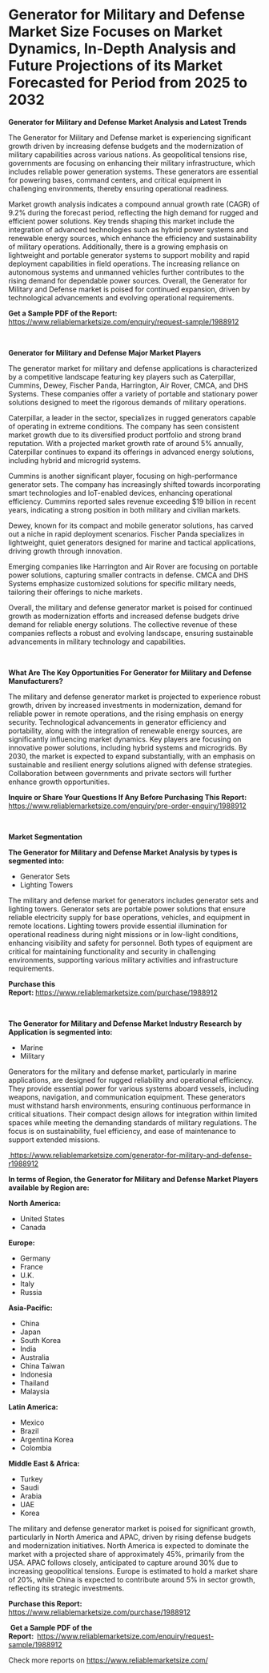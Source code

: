 <p><h1>Generator for Military and Defense Market Size Focuses on Market Dynamics, In-Depth Analysis and Future Projections of its Market Forecasted for Period from 2025 to 2032</h1></p><p><strong>Generator for Military and Defense Market Analysis and Latest Trends</strong></p>
<p><p>The Generator for Military and Defense market is experiencing significant growth driven by increasing defense budgets and the modernization of military capabilities across various nations. As geopolitical tensions rise, governments are focusing on enhancing their military infrastructure, which includes reliable power generation systems. These generators are essential for powering bases, command centers, and critical equipment in challenging environments, thereby ensuring operational readiness.</p><p>Market growth analysis indicates a compound annual growth rate (CAGR) of 9.2% during the forecast period, reflecting the high demand for rugged and efficient power solutions. Key trends shaping this market include the integration of advanced technologies such as hybrid power systems and renewable energy sources, which enhance the efficiency and sustainability of military operations. Additionally, there is a growing emphasis on lightweight and portable generator systems to support mobility and rapid deployment capabilities in field operations. The increasing reliance on autonomous systems and unmanned vehicles further contributes to the rising demand for dependable power sources. Overall, the Generator for Military and Defense market is poised for continued expansion, driven by technological advancements and evolving operational requirements.</p></p>
<p><strong>Get a Sample PDF of the Report:&nbsp;</strong> <a href="https://www.reliablemarketsize.com/enquiry/request-sample/1988912?utm_campaign=2640&utm_medium=2&utm_source=Github&utm_content=ia&utm_term=07042025&utm_id=generator-for-military-and-defense">https://www.reliablemarketsize.com/enquiry/request-sample/1988912</a></p>
<p>&nbsp;</p>
<p><strong>Generator for Military and Defense Major Market Players</strong></p>
<p><p>The generator market for military and defense applications is characterized by a competitive landscape featuring key players such as Caterpillar, Cummins, Dewey, Fischer Panda, Harrington, Air Rover, CMCA, and DHS Systems. These companies offer a variety of portable and stationary power solutions designed to meet the rigorous demands of military operations.</p><p>Caterpillar, a leader in the sector, specializes in rugged generators capable of operating in extreme conditions. The company has seen consistent market growth due to its diversified product portfolio and strong brand reputation. With a projected market growth rate of around 5% annually, Caterpillar continues to expand its offerings in advanced energy solutions, including hybrid and microgrid systems.</p><p>Cummins is another significant player, focusing on high-performance generator sets. The company has increasingly shifted towards incorporating smart technologies and IoT-enabled devices, enhancing operational efficiency. Cummins reported sales revenue exceeding $19 billion in recent years, indicating a strong position in both military and civilian markets.</p><p>Dewey, known for its compact and mobile generator solutions, has carved out a niche in rapid deployment scenarios. Fischer Panda specializes in lightweight, quiet generators designed for marine and tactical applications, driving growth through innovation.</p><p>Emerging companies like Harrington and Air Rover are focusing on portable power solutions, capturing smaller contracts in defense. CMCA and DHS Systems emphasize customized solutions for specific military needs, tailoring their offerings to niche markets.</p><p>Overall, the military and defense generator market is poised for continued growth as modernization efforts and increased defense budgets drive demand for reliable energy solutions. The collective revenue of these companies reflects a robust and evolving landscape, ensuring sustainable advancements in military technology and capabilities.</p></p>
<p>&nbsp;</p>
<p><strong>What Are The Key Opportunities For Generator for Military and Defense Manufacturers?</strong></p>
<p><p>The military and defense generator market is projected to experience robust growth, driven by increased investments in modernization, demand for reliable power in remote operations, and the rising emphasis on energy security. Technological advancements in generator efficiency and portability, along with the integration of renewable energy sources, are significantly influencing market dynamics. Key players are focusing on innovative power solutions, including hybrid systems and microgrids. By 2030, the market is expected to expand substantially, with an emphasis on sustainable and resilient energy solutions aligned with defense strategies. Collaboration between governments and private sectors will further enhance growth opportunities.</p></p>
<p><strong>Inquire or Share Your Questions If Any Before Purchasing This Report:</strong> <a href="https://www.reliablemarketsize.com/enquiry/pre-order-enquiry/1988912?utm_campaign=2640&utm_medium=2&utm_source=Github&utm_content=ia&utm_term=07042025&utm_id=generator-for-military-and-defense">https://www.reliablemarketsize.com/enquiry/pre-order-enquiry/1988912</a></p>
<p>&nbsp;</p>
<p><strong>Market Segmentation</strong></p>
<p><strong>The Generator for Military and Defense Market Analysis by types is segmented into:</strong></p>
<p><ul><li>Generator Sets</li><li>Lighting Towers</li></ul></p>
<p><p>The military and defense market for generators includes generator sets and lighting towers. Generator sets are portable power solutions that ensure reliable electricity supply for base operations, vehicles, and equipment in remote locations. Lighting towers provide essential illumination for operational readiness during night missions or in low-light conditions, enhancing visibility and safety for personnel. Both types of equipment are critical for maintaining functionality and security in challenging environments, supporting various military activities and infrastructure requirements.</p></p>
<p><strong>Purchase this Report:&nbsp;</strong><a href="https://www.reliablemarketsize.com/purchase/1988912?utm_campaign=2640&utm_medium=2&utm_source=Github&utm_content=ia&utm_term=07042025&utm_id=generator-for-military-and-defense">https://www.reliablemarketsize.com/purchase/1988912</a></p>
<p>&nbsp;</p>
<p><strong>The Generator for Military and Defense Market Industry Research by Application is segmented into:</strong></p>
<p><ul><li>Marine</li><li>Military</li></ul></p>
<p><p>Generators for the military and defense market, particularly in marine applications, are designed for rugged reliability and operational efficiency. They provide essential power for various systems aboard vessels, including weapons, navigation, and communication equipment. These generators must withstand harsh environments, ensuring continuous performance in critical situations. Their compact design allows for integration within limited spaces while meeting the demanding standards of military regulations. The focus is on sustainability, fuel efficiency, and ease of maintenance to support extended missions.</p></p>
<p><a href="https://www.reliablemarketsize.com/generator-for-military-and-defense-r1988912?utm_campaign=2640&utm_medium=2&utm_source=Github&utm_content=ia&utm_term=07042025&utm_id=generator-for-military-and-defense">&nbsp;https://www.reliablemarketsize.com/generator-for-military-and-defense-r1988912</a></p>
<p><strong>In terms of Region, the Generator for Military and Defense Market Players available by Region are:</strong></p>
<p>
    <p> <strong> North America: </strong>
        <ul>
            <li>United States</li>
            <li>Canada</li>
        </ul>
        </p> 
    <p> <strong> Europe: </strong>
        <ul>
            <li>Germany</li>
            <li>France</li>
            <li>U.K.</li>
            <li>Italy</li>
            <li>Russia</li>
        </ul>
        </p> 
    <p> <strong> Asia-Pacific: </strong>
        <ul>
            <li>China</li>
            <li>Japan</li>
            <li>South Korea</li>
            <li>India</li>
            <li>Australia</li>
            <li>China Taiwan</li>
            <li>Indonesia</li>
            <li>Thailand</li>
            <li>Malaysia</li>
        </ul>
        </p> 
    <p> <strong> Latin America: </strong>
        <ul>
            <li>Mexico</li>
            <li>Brazil</li>
            <li>Argentina Korea</li>
            <li>Colombia</li>
        </ul>
        </p> 
    <p> <strong> Middle East & Africa: </strong>
        <ul>
            <li>Turkey</li>
            <li>Saudi</li>
            <li>Arabia</li>
            <li>UAE</li>
            <li>Korea</li>
        </ul>
    </p>
    </p>
<p><p>The military and defense generator market is poised for significant growth, particularly in North America and APAC, driven by rising defense budgets and modernization initiatives. North America is expected to dominate the market with a projected share of approximately 45%, primarily from the USA. APAC follows closely, anticipated to capture around 30% due to increasing geopolitical tensions. Europe is estimated to hold a market share of 20%, while China is expected to contribute around 5% in sector growth, reflecting its strategic investments.</p></p>
<p><strong>Purchase this Report: </strong><a href="https://www.reliablemarketsize.com/purchase/1988912?utm_campaign=2640&utm_medium=2&utm_source=Github&utm_content=ia&utm_term=07042025&utm_id=generator-for-military-and-defense">https://www.reliablemarketsize.com/purchase/1988912</a></p>
<p>&nbsp;<strong>Get a Sample PDF of the Report:&nbsp;&nbsp;</strong><a href="https://www.reliablemarketsize.com/enquiry/request-sample/1988912?utm_campaign=2640&utm_medium=2&utm_source=Github&utm_content=ia&utm_term=07042025&utm_id=generator-for-military-and-defense">https://www.reliablemarketsize.com/enquiry/request-sample/1988912</a></p>
<p><strong></strong></p>
<p>Check more reports on <a href="https://www.reliablemarketsize.com/?utm_campaign=2640&utm_medium=2&utm_source=Github&utm_content=ia&utm_term=07042025&utm_id=generator-for-military-and-defense">https://www.reliablemarketsize.com/</a></p>
